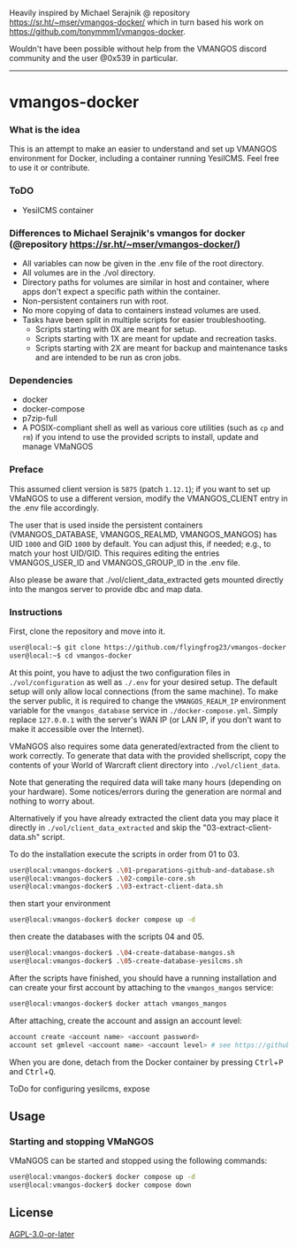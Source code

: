 Heavily inspired by Michael Serajnik @ repository https://sr.ht/~mser/vmangos-docker/ which in turn based his work on https://github.com/tonymmm1/vmangos-docker.

Wouldn't have been possible without help from the VMANGOS discord community and the user @0x539 in particular.

---

# vmangos-docker

### What is the idea

This is an attempt to make an easier to understand and set up VMANGOS environment for Docker, including a container running YesilCMS. Feel free to use it or contribute.

### ToDO

- YesilCMS container

### Differences to Michael Serajnik's vmangos for docker (@repository https://sr.ht/~mser/vmangos-docker/)

- All variables can now be given in the .env file of the root directory.
- All volumes are in the ./vol directory.
- Directory paths for volumes are similar in host and container, where apps don't expect a specific path within the container.
- Non-persistent containers run with root.
- No more copying of data to containers instead volumes are used.
- Tasks have been split in multiple scripts for easier troubleshooting.
   - Scripts starting with 0X are meant for setup.
   - Scripts starting with 1X are meant for update and recreation tasks.
   - Scripts starting with 2X are meant for backup and maintenance tasks and are intended to be run as cron jobs.

### Dependencies

+ docker
+ docker-compose
+ p7zip-full
+ A POSIX-compliant shell as well as various core utilities (such as `cp` and
  `rm`) if you intend to use the provided scripts to install, update and manage
  VMaNGOS

### Preface

This assumed client version is `5875` (patch `1.12.1`); if you want to set up
VMaNGOS to use a different version, modify the VMANGOS_CLIENT entry in the .env file accordingly.

The user that is used inside the persistent containers (VMANGOS_DATABASE, VMANGOS_REALMD, VMANGOS_MANGOS) has UID `1000` and GID `1000` by
default. You can adjust this, if needed; e.g., to match your host UID/GID.
This requires editing the entries VMANGOS_USER_ID and VMANGOS_GROUP_ID in the .env file.

Also please be aware that ./vol/client_data_extracted gets mounted directly into the mangos server to provide dbc and map data.

### Instructions

First, clone the repository and move into it.

```sh
user@local:~$ git clone https://github.com/flyingfrog23/vmangos-docker
user@local:~$ cd vmangos-docker

```

At this point, you have to adjust the two configuration files in `./vol/configuration` as
well as `./.env` for your desired setup. The default setup will
only allow local connections (from the same machine). To make the server
public, it is required to change the `VMANGOS_REALM_IP` environment variable
for the `vmangos_database` service in `./docker-compose.yml`. Simply replace
`127.0.0.1` with the server's WAN IP (or LAN IP, if you don't want to make it
accessible over the Internet).

VMaNGOS also requires some data generated/extracted from the client to work
correctly. To generate that data with the provided shellscript, copy
the contents of your World of Warcraft client directory into
`./vol/client_data`.

Note that generating the required data will take many hours (depending on your
hardware). Some notices/errors during the generation are normal and nothing to
worry about.

Alternatively if you have already extracted the client data you may place it directly
in `./vol/client_data_extracted` and skip the "03-extract-client-data.sh" script.

To do the installation execute the scripts in order from 01 to 03.

```sh
user@local:vmangos-docker$ .\01-preparations-github-and-database.sh
user@local:vmangos-docker$ .\02-compile-core.sh
user@local:vmangos-docker$ .\03-extract-client-data.sh
```
then start your environment

```sh
user@local:vmangos-docker$ docker compose up -d
```

then create the databases with the scripts 04 and 05.

```sh
user@local:vmangos-docker$ .\04-create-database-mangos.sh
user@local:vmangos-docker$ .\05-create-database-yesilcms.sh
```

After the scripts have finished, you should have a running installation and
can create your first account by attaching to the `vmangos_mangos` service:

```sh
user@local:vmangos-docker$ docker attach vmangos_mangos
```

After attaching, create the account and assign an account level:

```sh
account create <account name> <account password>
account set gmlevel <account name> <account level> # see https://github.com/vmangos/core/blob/79efe80ae39d94a5e52b71179583509b1df75899/src/shared/Common.h#L184-L191
```

When you are done, detach from the Docker container by pressing
<kbd>Ctrl</kbd>+<kbd>P</kbd> and <kbd>Ctrl</kbd>+<kbd>Q</kbd>.

ToDo for configuring yesilcms, expose

## Usage

### Starting and stopping VMaNGOS

VMaNGOS can be started and stopped using the following commands:

```sh
user@local:vmangos-docker$ docker compose up -d
user@local:vmangos-docker$ docker compose down
```

## License

[AGPL-3.0-or-later](LICENSE)

[vmangos]: https://github.com/vmangos/core
[tonymmm1-vmangos-docker]: https://github.com/tonymmm1/vmangos-docker
[Michael Serajnik vmangos-docker]: https://sr.ht/~mser/
